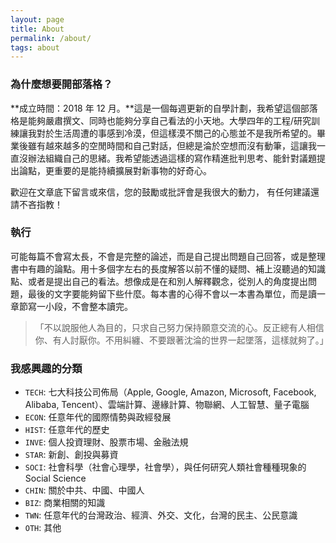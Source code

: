 ```yaml
---
layout: page
title: About
permalink: /about/
tags: about
---
```


### 為什麼想要開部落格？

**成立時間：2018 年 12 月。**這是一個每週更新的自學計劃，我希望這個部落格是能夠嚴肅撰文、同時也能夠分享自己看法的小天地。大學四年的工程/研究訓練讓我對於生活周遭的事感到冷漠，但這樣漠不關己的心態並不是我所希望的。畢業後雖有越來越多的空閒時間和自己對話，但總是淪於空想而沒有動筆，這讓我一直沒辦法組織自己的思緒。我希望能透過這樣的寫作精進批判思考、能針對議題提出論點，更重要的是能持續擴展對新事物的好奇心。

歡迎在文章底下留言或來信，您的鼓勵或批評會是我很大的動力，
有任何建議還請不吝指教！


### 執行

可能每篇不會寫太長，不會是完整的論述，而是自己提出問題自己回答，或是整理書中有趣的論點。用十多個字左右的長度解答以前不懂的疑問、補上沒聽過的知識點、或者是提出自己的看法。想像成是在和別人解釋觀念，從別人的角度提出問題，最後的文字要能夠留下些什麼。每本書的心得不會以一本書為單位，而是讀一章節寫一小段，不會整本讀完。

> 「不以說服他人為目的，只求自己努力保持願意交流的心。反正總有人相信你、有人討厭你。不用糾纏、不要跟著沈淪的世界一起墜落，這樣就夠了。」

### 我感興趣的分類

* `TECH`: 七大科技公司佈局（Apple, Google, Amazon, Microsoft, Facebook, Alibaba, Tencent）、雲端計算、邊緣計算、物聯網、人工智慧、量子電腦
* `ECON`: 任意年代的國際情勢與政經發展
* `HIST`: 任意年代的歷史
* `INVE`: 個人投資理財、股票市場、金融法規
* `STAR`: 新創、創投與募資
* `SOCI`: 社會科學（社會心理學，社會學），與任何研究人類社會種種現象的 Social Science
* `CHIN`: 關於中共、中國、中國人
* `BIZ`: 商業相關的知識
* `TWN`: 任意年代的台灣政治、經濟、外交、文化，台灣的民主、公民意識
* `OTH`: 其他
